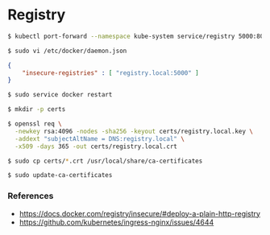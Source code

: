 # Registry

``` bash
$ kubectl port-forward --namespace kube-system service/registry 5000:80
```

``` bash
$ sudo vi /etc/docker/daemon.json
``` 

``` json
{
    "insecure-registries" : [ "registry.local:5000" ]
}
``` 

``` bash
$ sudo service docker restart 
```

```bash
$ mkdir -p certs

$ openssl req \
  -newkey rsa:4096 -nodes -sha256 -keyout certs/registry.local.key \
  -addext "subjectAltName = DNS:registry.local" \
  -x509 -days 365 -out certs/registry.local.crt

$ sudo cp certs/*.crt /usr/local/share/ca-certificates

$ sudo update-ca-certificates
```


### References

* https://docs.docker.com/registry/insecure/#deploy-a-plain-http-registry
* https://github.com/kubernetes/ingress-nginx/issues/4644